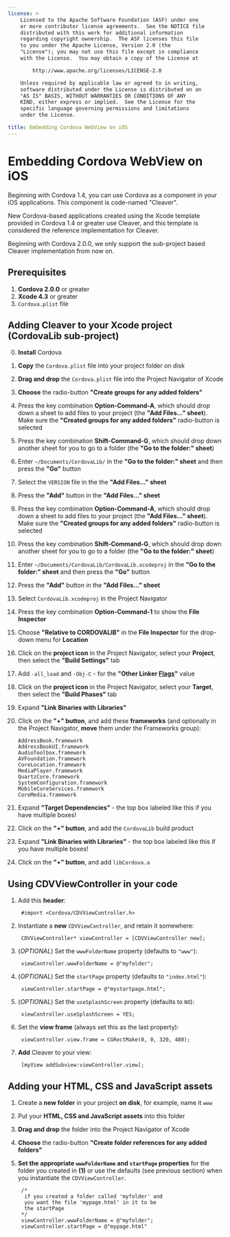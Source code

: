 ```yaml
---
license: >
    Licensed to the Apache Software Foundation (ASF) under one
    or more contributor license agreements.  See the NOTICE file
    distributed with this work for additional information
    regarding copyright ownership.  The ASF licenses this file
    to you under the Apache License, Version 2.0 (the
    "License"); you may not use this file except in compliance
    with the License.  You may obtain a copy of the License at

        http://www.apache.org/licenses/LICENSE-2.0

    Unless required by applicable law or agreed to in writing,
    software distributed under the License is distributed on an
    "AS IS" BASIS, WITHOUT WARRANTIES OR CONDITIONS OF ANY
    KIND, either express or implied.  See the License for the
    specific language governing permissions and limitations
    under the License.

title: Embedding Cordova WebView on iOS
---
```


Embedding Cordova WebView on iOS
================================

Beginning with Cordova 1.4, you can use Cordova as a component in your iOS applications. This component is code-named "Cleaver".

New Cordova-based applications created using the Xcode template provided in Cordova 1.4 or greater use Cleaver, and this template is considered the reference implementation for Cleaver.

Beginning with Cordova 2.0.0, we only support the sub-project based Cleaver implementation from now on.

Prerequisites
-------------

1. **Cordova 2.0.0** or greater
2. **Xcode 4.3** or greater
3. `Cordova.plist` file


Adding Cleaver to your Xcode project (CordovaLib sub-project)
-------------------------------------------------------------

0. **Install** Cordova
1. **Copy** the `Cordova.plist` file into your project folder on disk
2. **Drag and drop** the `Cordova.plist` file into the Project Navigator of Xcode
3. **Choose** the radio-button **"Create groups for any added folders"**
4. Press the key combination **Option-Command-A**, which should drop down a sheet to add files to your project (the **"Add Files..." sheet**). Make sure the **"Created groups for any added folders"** radio-button is selected
5. Press the key combination **Shift-Command-G**, which should drop down another sheet for you to go to a folder (the **"Go to the folder:" sheet**)
6. Enter `~/Documents/CordovaLib/` in the **"Go to the folder:" sheet** and then press the **"Go"** button
7. Select the `VERSION` file in the the **"Add Files..." sheet**
8. Press the **"Add"** button in the **"Add Files..." sheet**
9. Press the key combination **Option-Command-A**, which should drop down a sheet to add files to your project (the **"Add Files..." sheet**). Make sure the **"Created groups for any added folders"** radio-button is selected
10. Press the key combination **Shift-Command-G**, which should drop down another sheet for you to go to a folder (the **"Go to the folder:" sheet**)
11. Enter `~/Documents/CordovaLib/CordovaLib.xcodeproj` in the **"Go to the folder:" sheet** and then press the **"Go"** button
12. Press the **"Add"** button in the **"Add Files..." sheet**
13. Select `CordovaLib.xcodeproj` in the Project Navigator
14. Press the key combination **Option-Command-1** to show the **File Inspector**
15. Choose **"Relative to CORDOVALIB"** in the **File Inspector** for the drop-down menu for **Location** 
16. Click on the **project icon** in the Project Navigator, select your **Project**, then select the **"Build Settings"** tab
17. Add `-all_load` and `-Obj-C` - for the **"Other Linker [Flags](../../cordova/file/flags/flags.html)"** value
18. Click on the **project icon** in the Project Navigator, select your **Target**, then select the **"Build Phases"** tab
19. Expand **"Link Binaries with Libraries"** 
20. Click on the **"+" button**, and add these **frameworks** (and optionally in the Project Navigator, **move** them under the Frameworks group):

        AddressBook.framework
        AddressBookUI.framework
        AudioToolbox.framework
        AVFoundation.framework
        CoreLocation.framework
        MediaPlayer.framework
        QuartzCore.framework
        SystemConfiguration.framework
        MobileCoreServices.framework
        CoreMedia.framework

21. Expand **"Target Dependencies"** - the top box labeled like this if you have multiple boxes!
22. Click on the **"+" button**, and add the `CordovaLib` build product
23. Expand **"Link Binaries with Libraries"** - the top box labeled like
    this if you have multiple boxes!
24. Click on the **"+" button**, and add `libCordova.a`

Using CDVViewController in your code
------------------------------------

1. Add this **header**:

        #import <Cordova/CDVViewController.h>

2. Instantiate a **new** `CDVViewController`, and retain it somewhere: 

        CDVViewController* viewController = [CDVViewController new];

3. (_OPTIONAL_) Set the `wwwFolderName` property (defaults to `"www"`):

        viewController.wwwFolderName = @"myfolder";

4. (_OPTIONAL_) Set the `startPage` property (defaults to `"index.html"`):

        viewController.startPage = @"mystartpage.html";

5. (_OPTIONAL_) Set the `useSplashScreen` property (defaults to `NO`):

        viewController.useSplashScreen = YES;

6. Set the **view frame** (always set this as the last property):

        viewController.view.frame = CGRectMake(0, 0, 320, 480);

7. **Add** Cleaver to your view:

        [myView addSubview:viewController.view];

Adding your HTML, CSS and JavaScript assets
-------------------------------------------

1. Create a **new folder** in your project **on disk**, for example, name it `www`
2. Put your **HTML, CSS and JavaScript assets** into this folder
3. **Drag and drop** the folder into the Project Navigator of Xcode
4. **Choose** the radio-button **"Create folder references for any added folders"**
5. **Set the appropriate `wwwFolderName` and `startPage` properties** for the folder you created in **(1)** or use the defaults (see previous section) when you instantiate the `CDVViewController`.

        /*
         if you created a folder called 'myfolder' and
         you want the file 'mypage.html' in it to be 
         the startPage
        */
        viewController.wwwFolderName = @"myfolder";
        viewController.startPage = @"mypage.html"

